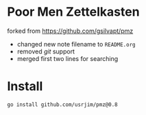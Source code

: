 # Poor Men Zettelkasten

forked from https://github.com/gsilvapt/pmz

- changed new note filename to `README.org`
- removed *git* support
- merged first two lines for searching

# Install

`go install github.com/usrjim/pmz@0.8`
